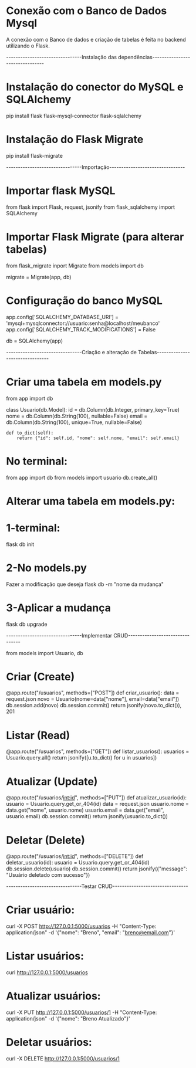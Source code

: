 # Conexão com o Banco de Dados Mysql 
A conexão com o Banco de dados e criação de tabelas é feita no backend utilizando o Flask.

--------------------------------Instalação das dependências--------------------------------

# Instalação do conector do MySQL e SQLAlchemy
pip install flask flask-mysql-connector flask-sqlalchemy

# Instalação do Flask Migrate
pip install flask-migrate

--------------------------------Importação--------------------------------

# Importar flask MySQL
from flask import Flask, request, jsonify
from flask_sqlalchemy import SQLAlchemy

# Importar Flask Migrate (para alterar tabelas)
from flask_migrate inport Migrate
from models import db 

migrate = Migrate(app, db)

# Configuração do banco MySQL
app.config['SQLALCHEMY_DATABASE_URI'] = 'mysql+mysqlconnector://usuario:senha@localhost/meubanco'
app.config['SQLALCHEMY_TRACK_MODIFICATIONS'] = False

db = SQLAlchemy(app)

--------------------------------Criação e alteração de Tabelas--------------------------------

# Criar uma tabela em models.py
from app import db

class Usuario(db.Model):
    id = db.Column(db.Integer, primary_key=True)
    nome = db.Column(db.String(100), nullable=False)
    email = db.Column(db.String(100), unique=True, nullable=False)

    def to_dict(self):
        return {"id": self.id, "nome": self.nome, "email": self.email}

# No terminal:
from app import db
from models import usuario
db.create_all()

# Alterar uma tabela em models.py: 

# 1-terminal:
flask db init

# 2-No models.py
Fazer a modificação que deseja
flask db -m "nome da mudança"

# 3-Aplicar a mudança
flask db upgrade

--------------------------------Implementar CRUD--------------------------------


from models import Usuario, db

# Criar (Create)
@app.route("/usuarios", methods=["POST"])
def criar_usuario():
    data = request.json
    novo = Usuario(nome=data["nome"], email=data["email"])
    db.session.add(novo)
    db.session.commit()
    return jsonify(novo.to_dict()), 201

# Listar (Read)
@app.route("/usuarios", methods=["GET"])
def listar_usuarios():
    usuarios = Usuario.query.all()
    return jsonify([u.to_dict() for u in usuarios])

# Atualizar (Update)
@app.route("/usuarios/<int:id>", methods=["PUT"])
def atualizar_usuario(id):
    usuario = Usuario.query.get_or_404(id)
    data = request.json
    usuario.nome = data.get("nome", usuario.nome)
    usuario.email = data.get("email", usuario.email)
    db.session.commit()
    return jsonify(usuario.to_dict())

# Deletar (Delete)
@app.route("/usuarios/<int:id>", methods=["DELETE"])
def deletar_usuario(id):
    usuario = Usuario.query.get_or_404(id)
    db.session.delete(usuario)
    db.session.commit()
    return jsonify({"message": "Usuário deletado com sucesso"})

--------------------------------Testar CRUD--------------------------------

# Criar usuário:
curl -X POST http://127.0.0.1:5000/usuarios -H "Content-Type: application/json" -d '{"nome": "Breno", "email": "breno@email.com"}'

# Listar usuários:
curl http://127.0.0.1:5000/usuarios

# Atualizar usuários:
curl -X PUT http://127.0.0.1:5000/usuarios/1 -H "Content-Type: application/json" -d '{"nome": "Breno Atualizado"}'

# Deletar usuários:
curl -X DELETE http://127.0.0.1:5000/usuarios/1